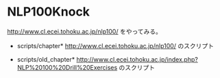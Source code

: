 # NLP100Knock
http://www.cl.ecei.tohoku.ac.jp/nlp100/
をやってみる。

* scripts/chapter\*
  http://www.cl.ecei.tohoku.ac.jp/nlp100/
  のスクリプト

* scripts/old\_chapter\*
  http://www.cl.ecei.tohoku.ac.jp/index.php?NLP%20100%20Drill%20Exercises
  のスクリプト

